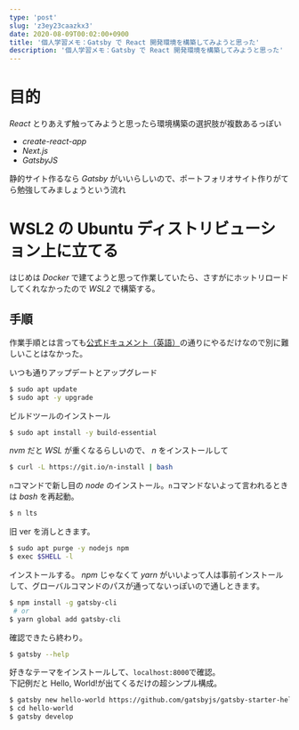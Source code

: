 ```yaml
---
type: 'post'
slug: 'z3ey23caazkx3'
date: 2020-08-09T00:02:00+0900
title: '個人学習メモ：Gatsby で React 開発環境を構築してみようと思った'
description: '個人学習メモ：Gatsby で React 開発環境を構築してみようと思った'
---
```


# 目的

_React_ とりあえず触ってみようと思ったら環境構築の選択肢が複数あるっぽい

- _create-react-app_
- _Next.js_
- _GatsbyJS_

静的サイト作るなら _Gatsby_ がいいらしいので、ポートフォリオサイト作りがてら勉強してみましょうという流れ

# WSL2 の Ubuntu ディストリビューション上に立てる

はじめは _Docker_ で建てようと思って作業していたら、さすがにホットリロードしてくれなかったので _WSL2_ で構築する。

## 手順

作業手順とは言っても[公式ドキュメント（英語）](https://www.gatsbyjs.org/docs/gatsby-on-linux/#windows-subsystem-linux-wsl)の通りにやるだけなので別に難しいことはなかった。

いつも通りアップデートとアップグレード

```bash
$ sudo apt update
$ sudo apt -y upgrade
```

ビルドツールのインストール

```bash
$ sudo apt install -y build-essential
```

_nvm_ だと _WSL_ が重くなるらしいので、 _n_ をインストールして

```bash
$ curl -L https://git.io/n-install | bash
```

`n`コマンドで新し目の _node_ のインストール。`n`コマンドないよって言われるときは _bash_ を再起動。

```bash
$ n lts
```

旧 ver を消しときます。

```bash
$ sudo apt purge -y nodejs npm
$ exec $SHELL -l
```

インストールする。 _npm_ じゃなくて _yarn_ がいいよって人は事前インストールして、グローバルコマンドのパスが通ってないっぽいので通しときます。

```bash
$ npm install -g gatsby-cli
 # or
$ yarn global add gatsby-cli
```

確認できたら終わり。

```bash
$ gatsby --help
```

好きなテーマをインストールして、`localhost:8000`で確認。  
下記例だと Hello, World!が出てくるだけの超シンプル構成。

```bash
$ gatsby new hello-world https://github.com/gatsbyjs/gatsby-starter-hello-world
$ cd hello-world
$ gatsby develop
```
